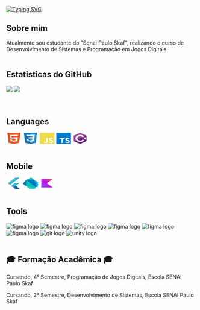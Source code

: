 

<a href="https://git.io/typing-svg"><img src="https://readme-typing-svg.demolab.com?font=Fira+Code&weight=600&duration=2000&pause=1000&color=16EAF7&background=FF6C0000&random=false&width=435&lines=Seja+bem+vindo+ao+meu+perfil+GitHub!;Ol%C3%A1%2C+me+chamo+Raphael!" alt="Typing SVG" /></a>

<div>
    <h2> Sobre mim </h2> 
Atualmente sou estudante do "Senai Paulo Skaf", realizando o curso de Desenvolvimento de Sistemas e Programação em Jogos Digitais.
</div>

</br>

<div>
    <h2> Estatisticas do GitHub </h2> 
 <img height="180em" src="https://github-readme-stats.vercel.app/api?username=Raphael-Aljona&show_icons=true&theme=radical"/>
 <img height="180em" src="https://github-readme-stats.vercel.app/api/top-langs/?username=Raphael-Aljona&layout=compact&theme=radical"/>
</div>

</br>

<div style="display: inline_block"><br>
    <h2> Languages </h2> 
<img align="center" alt="Raphael-HTML" height="30" width="40" src="https://raw.githubusercontent.com/devicons/devicon/master/icons/html5/html5-original.svg">
<img align="center" alt="Raphael-CSS" height="30" width="40" src="https://raw.githubusercontent.com/devicons/devicon/master/icons/css3/css3-original.svg">
<img align="center" alt="Raphael-Js" height="30" width="40" src="https://raw.githubusercontent.com/devicons/devicon/master/icons/javascript/javascript-plain.svg">
<img align="center" alt="Raphael-Js" height="30" width="40" src="https://raw.githubusercontent.com/devicons/devicon/master/icons/typescript/typescript-plain.svg">
<img align="center" alt="Raphael-Csharp" height="30" width="40" src="https://raw.githubusercontent.com/devicons/devicon/master/icons/csharp/csharp-original.svg">

</div>

<div style="display: inline_block"><br>
    <h2> Mobile </h2> 
    <img align="center" alt="Raphael-Csharp" height="30" width="40" src="https://raw.githubusercontent.com/devicons/devicon/master/icons/flutter/flutter-original.svg">
    <img align="center" alt="Raphael-Csharp" height="30" width="40" src="https://raw.githubusercontent.com/devicons/devicon/master/icons/dart/dart-original.svg">
    <img align="center" alt="Raphael-Csharp" height="30" width="40" src="https://raw.githubusercontent.com/devicons/devicon/master/icons/kotlin/kotlin-original.svg">
</div>

<div style="display: inline_block"><br>
    <h2> Tools </h2>
    <img align="center"  alt="figma logo" height="30" width="40" src="https://cdn.jsdelivr.net/gh/devicons/devicon/icons/figma/figma-original.svg"/>
    <img align="center"  alt="figma logo" height="30" width="40" src="https://cdn.jsdelivr.net/gh/devicons/devicon/icons/postman/postman-original.svg"/>
    <img align="center"  alt="figma logo" height="30" width="40" src="https://cdn.jsdelivr.net/gh/devicons/devicon/icons/nodejs/nodejs-original.svg"/>
    <img align="center"  alt="figma logo" height="30" width="40" src="https://cdn.jsdelivr.net/gh/devicons/devicon/icons/npm/npm-original.svg"/>
        <img align="center"  alt="figma logo" height="30" width="40" src="https://cdn.jsdelivr.net/gh/devicons/devicon/icons/react/react-original.svg"/>
        <img align="center"  alt="figma logo" height="30" width="40" src="https://cdn.jsdelivr.net/gh/devicons/devicon/icons/arduino/arduino-original.svg"/>
<img align="center"  alt="git logo" height="30" width="40" src="https://cdn.simpleicons.org/git/F05032"/>
<img align="center"  alt="unity logo" height="30" width="40" src="https://cdn.simpleicons.org/unity/FFFFFF"/>
</div>

</br>

<div>
  <h2>🎓 Formação Acadêmica 🎓</h2> 
    <p>Cursando, 4° Semestre, Programação de Jogos Digitais, Escola SENAI Paulo Skaf</p>
    <p>Cursando, 2° Semestre, Desenvolvimento de Sistemas, Escola SENAI Paulo Skaf</p>
</div>

